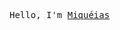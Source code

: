 
<p>
  <samp>
    Hello, I'm <a href="https://www.linkedin.com/in/miquéias-telles-1796a6218/">Miquéias</a>
  </samp>
</p>
</p>
<br/><br/>

